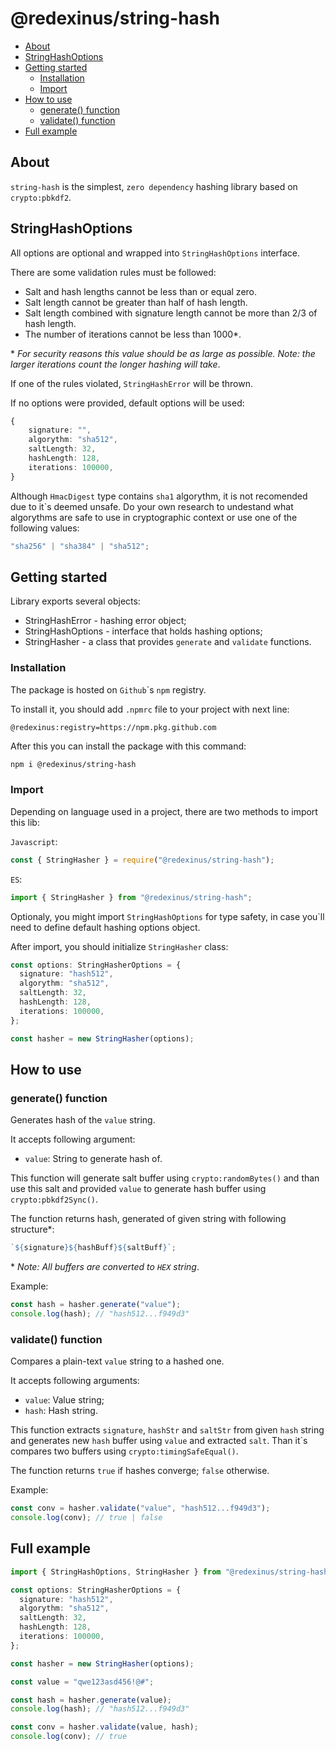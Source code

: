 # @redexinus/string-hash

- [About](#about)
- [StringHashOptions](#stringhashoptions)
- [Getting started](#getting-started)
  - [Installation](#installation)
  - [Import](#import)
- [How to use](#how-to-use)
  - [generate() function](#generate-function)
  - [validate() function](#validate-function)
- [Full example](#full-example)

## About

`string-hash` is the simplest, `zero dependency` hashing library based on `crypto:pbkdf2`.

## StringHashOptions

All options are optional and wrapped into `StringHashOptions` interface.

There are some validation rules must be followed:

- Salt and hash lengths cannot be less than or equal zero.
- Salt length cannot be greater than half of hash length.
- Salt length combined with signature length cannot be more than 2/3 of hash length.
- The number of iterations cannot be less than 1000\*.

\* _For security reasons this value should be as large as possible. Note: the larger iterations count the longer hashing will take_.

If one of the rules violated, `StringHashError` will be thrown.

If no options were provided, default options will be used:

```ts
{
    signature: "",
    algorythm: "sha512",
    saltLength: 32,
    hashLength: 128,
    iterations: 100000,
}
```

Although `HmacDigest` type contains `sha1` algorythm, it is not recomended due to it\`s deemed unsafe. Do your own research to undestand what algorythms are safe to use in cryptographic context or use one of the following values:

```ts
"sha256" | "sha384" | "sha512";
```

## Getting started

Library exports several objects:

- StringHashError - hashing error object;
- StringHashOptions - interface that holds hashing options;
- StringHasher - a class that provides `generate` and `validate` functions.

### Installation

The package is hosted on `Github`\`s `npm` registry.

To install it, you should add `.npmrc` file to your project with next line:

```npmrc
@redexinus:registry=https://npm.pkg.github.com
```

After this you can install the package with this command:

```bash
npm i @redexinus/string-hash
```

### Import

Depending on language used in a project, there are two methods to import this lib:

`Javascript`:

```js
const { StringHasher } = require("@redexinus/string-hash");
```

`ES`:

```ts
import { StringHasher } from "@redexinus/string-hash";
```

Optionaly, you might import `StringHashOptions` for type safety, in case you\`ll need to define default hashing options object.

After import, you should initialize `StringHasher` class:

```ts
const options: StringHasherOptions = {
  signature: "hash512",
  algorythm: "sha512",
  saltLength: 32,
  hashLength: 128,
  iterations: 100000,
};

const hasher = new StringHasher(options);
```

## How to use

### generate() function

Generates hash of the `value` string.

It accepts following argument:

- `value`: String to generate hash of.

This function will generate salt buffer using `crypto:randomBytes()` and than use this salt and provided `value` to generate hash buffer using `crypto:pbkdf2Sync()`.

The function returns hash, generated of given string with following structure\*:

```ts
`${signature}${hashBuff}${saltBuff}`;
```

\* _Note: All buffers are converted to `HEX` string_.

Example:

```ts
const hash = hasher.generate("value");
console.log(hash); // "hash512...f949d3"
```

### validate() function

Compares a plain-text `value` string to a hashed one.

It accepts following arguments:

- `value`: Value string;
- `hash`: Hash string.

This function extracts `signature`, `hashStr` and `saltStr` from given `hash` string and generates new `hash` buffer using `value` and extracted `salt`. Than it\`s compares two buffers using `crypto:timingSafeEqual()`.

The function returns `true` if hashes converge; `false` otherwise.

Example:

```ts
const conv = hasher.validate("value", "hash512...f949d3");
console.log(conv); // true | false
```

## Full example

```ts
import { StringHashOptions, StringHasher } from "@redexinus/string-hash";

const options: StringHasherOptions = {
  signature: "hash512",
  algorythm: "sha512",
  saltLength: 32,
  hashLength: 128,
  iterations: 100000,
};

const hasher = new StringHasher(options);

const value = "qwe123asd456!@#";

const hash = hasher.generate(value);
console.log(hash); // "hash512...f949d3"

const conv = hasher.validate(value, hash);
console.log(conv); // true
```
